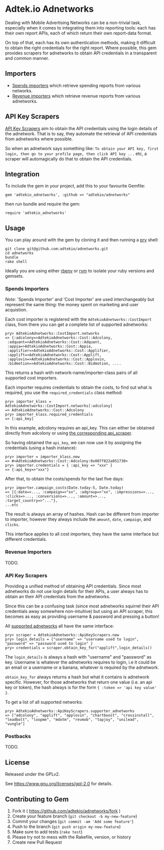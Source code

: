 Adtek.io Adnetworks
===

Dealing with Mobile Advertising Networks can be a non-trivial task, especially
when it comes to integrating them into reporting tools: each has their own
report APIs, each of which return their own report-data format.

On top of that, each has its own authentication methods, making it difficult
to obtain the right credentials for the right report. Where possible, this
gem provides scrapers for adnetworks to obtain API credentials in a transparent
and common manner.


Importers
---

- [Spends importers][simp] which retrieve spending reports from
  various networks.
- [Revenue importers][rimp] which retrieve revenue reports from various
  adnetworks.

API Key Scrapers
---

[API Key Scrapers][apsc] aim to obtain the API credentials using the login
details of the adnetwork. That is to say, they automate the retrieval of
API credentials from adnetworks where possible.

So when an adnetwork says something like: ```To obtain your API key, first
login, then go to your profile page, then click API key ...``` etc, a
scraper will automagically do that to obtain the API credentials.

Integration
---

To include the gem in your project, add this to your favourite Gemfile:

```
gem 'adtekio_adnetworks', :github => "adtekio/adnetworks"
```

then run bundle and require the gem:

```
require 'adtekio_adnetworks'
```

Usage
---

You can play around with the gem by cloning it and then running a
[pry][pry] shell:

```
git clone git@github.com:adtekio/adnetworks.git
cd adnetworks
bundle
rake shell
```

Ideally you are using either [rbenv][rbenv] or [rvm][rvm] to isolate your ruby
versions and gemsets.

### Spends Importers

*Note:* 'Spends Importer' and 'Cost Importer' are used interchangeably but
represent the same thing: the money spent on marketing and user acquistion.

Each cost importer is registered with the `AdtekioAdnetworks::CostImport`
class, from there you can get a complete list of supported adnetworks:

```
pry> AdtekioAdnetworks::CostImport.networks
=> {:adcolony=>AdtekioAdnetworks::Cost::Adcolony,
 :adquant=>AdtekioAdnetworks::Cost::Adquant,
 :appia=>AdtekioAdnetworks::Cost::Appia,
 :applifier=>AdtekioAdnetworks::Cost::Applifier,
 :applift=>AdtekioAdnetworks::Cost::Applift,
 :applovin=>AdtekioAdnetworks::Cost::Applovin,
 :bidmotion=>AdtekioAdnetworks::Cost::Bidmotion, ....
```

This returns a hash with network-name/importer-class pairs of all
supported cost importers.

Each importer requires credentials to obtain the costs, to find out
what is required, you use the `required_credentials` class method:

```
pry> importer_klass = AdtekioAdnetworks::CostImport.networks[:adcolony]
=> AdtekioAdnetworks::Cost::Adcolony
pry> importer_klass.required_credentials
=> [:api_key]
```

In this example, adcolony requires an api_key. This can either be obtained
directly from adcolony or using [the corresponding api_scraper][adcapsc].

So having obtained the `api_key`, we can now use it by assigning the
credentials (using a hash instance):

```
pry> importer = importer_klass.new
=> #<AdtekioAdnetworks::Cost::Adcolony:0x007f822a051730>
pry> importer.credentials = { :api_key => "xxx" }
=> {:api_key=>"xxx"}
```

After that, to obtain the costs/spends for the last five days:

```
pry> importer.campaign_costs(Date.today-5, Date.today)
=> [{:date=>..., :campaign=>"xx", :adgroup=>"xx", :impressions=>..., :clicks=>..., :conversions=>..., :amount=>..., :target_country=>"..."},
...etc
```

The result is always an array of hashes. Hash can be different from importer
to importer, however they always include the `amount`, `date`, `campaign`,
and `clicks`.

This interface applies to all cost importers, they have the same interface but
different credentials.

### Revenue Importers

TODO.

### API Key Scrapers

Providing a unified method of obtaining API credentials. Since most adnetworks
do not use login details for their APIs, a user always has to obtain an
their API credentials from the adnetworks.

Since this can be a confusing task (since most adnetworks squirrel their
API credentials away somewhere non-intuitive) but using an API scraper,
this becomes as easy as providing username & password and pressing a
button!

All [supported adnetworks][libscp] all have the same interface:

```
pry> scraper = AdtekioAdnetworks::ApiKeyScrapers.new
pry> login_details = {"username" => "username used to login", "password" => "password used to login" }
pry> credentials = scraper.obtain_key_for("applift",login_details))
```

The `login_details` is always a hash with "username" and "password" as key.
Username is whatever the adnetworks requires to login, i.e it could be
an email or a username or a banana, whatever is required by the adnetwork.

`obtain_key_for` always returns a hash but what it contains is adnetwork
specific. However, for those adnetworks that return one value (i.e. an api
key or token), the hash always is for the form `{ :token => 'api key value' }`.

To get a list of all supported networks:

```
pry> AdtekioAdnetworks::ApiKeyScrapers.supporter_adnetworks
=> ["adcolony", "applift", "applovin", "chartboost", "crossinstall", "leadbolt", "loopme", "mdotm", "revmob", "tapjoy", "unilead", "vungle"]
```

### Postbacks

TODO.


License
---

Released under the GPLv2.

See https://www.gnu.org/licenses/gpl-2.0 for details.

Contributing to Gem
---

1. Fork it ( https://github.com/adtekio/adnetworks/fork )
2. Create your feature branch (`git checkout -b my-new-feature`)
3. Commit your changes (`git commit -am 'Add some feature'`)
4. Push to the branch (`git push origin my-new-feature`)
5. Make sure to add tests (`rake test`)
6. Please try not to mess with the Rakefile, version, or history
7. Create new Pull Request

[pry]: http://pryrepl.org/
[rbenv]: https://github.com/rbenv/rbenv
[rvm]: https://rvm.io/
[simp]: /lib/adtekio_adnetworks/importers/cost
[rimp]: /lib/adtekio_adnetworks/importers/revenue
[apsc]: /lib/adtekio_adnetworks/api_key_scrapers
[adcapsc]: /lib/adtekio_adnetworks/api_key_scrapers/adcolony.rb
[libscp]: /lib/adtekio_adnetworks/api_key_scrapers
